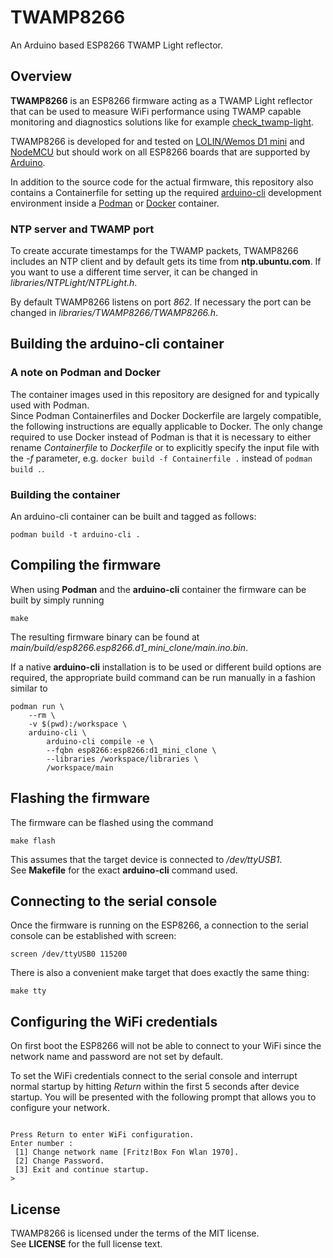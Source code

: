 # TWAMP8266

An Arduino based ESP8266 TWAMP Light reflector.

## Overview

**TWAMP8266** is an ESP8266 firmware acting as a TWAMP Light reflector that can be used to measure WiFi performance using TWAMP capable monitoring and diagnostics solutions like for example [check_twamp-light](https://github.com/tickelton/monitoring-plugins/tree/master/check_twamp-light).

TWAMP8266 is developed for and tested on [LOLIN/Wemos D1 mini](https://www.wemos.cc/en/latest/d1/d1_mini.html) and [NodeMCU](https://www.nodemcu.com/index_en.html) but should work on all ESP8266 boards that are supported by [Arduino](https://www.nodemcu.com/index_en.html).

In addition to the source code for the actual firmware, this repository also contains a Containerfile for setting up the required [arduino-cli](https://arduino.github.io/arduino-cli/) development environment inside a [Podman](https://podman.io/) or [Docker](https://www.docker.com/) container.

### NTP server and TWAMP port

To create accurate timestamps for the TWAMP packets, TWAMP8266 includes an NTP client and by default gets its time from **ntp.ubuntu.com**. If you want to use a different time server, it can be changed in *libraries/NTPLight/NTPLight.h*.

By default TWAMP8266 listens on port *862*. If necessary the port can be changed in *libraries/TWAMP8266/TWAMP8266.h*.

## Building the arduino-cli container

### A note on Podman and Docker

The container images used in this repository are designed for and typically used with Podman.  
Since Podman Containerfiles and Docker Dockerfile are largely compatible, the following instructions are equally applicable to Docker. The only change required to use Docker instead of Podman is that it is necessary to either rename *Containerfile* to *Dockerfile* or to explicitly specify the input file with the *-f* parameter, e.g. `docker build -f Containerfile .` instead of `podman build .`.

### Building the container

An arduino-cli container can be built and tagged as follows:
```
podman build -t arduino-cli .
```

## Compiling the firmware

When using **Podman** and the **arduino-cli** container the firmware can be built by simply running
```
make
```

The resulting firmware binary can be found at *main/build/esp8266.esp8266.d1_mini_clone/main.ino.bin*.

If a native **arduino-cli** installation is to be used or different build options are required, the appropriate build command can be run manually in a fashion similar to
```
podman run \
    --rm \
    -v $(pwd):/workspace \
    arduino-cli \
        arduino-cli compile -e \
        --fqbn esp8266:esp8266:d1_mini_clone \
        --libraries /workspace/libraries \
        /workspace/main
```

## Flashing the firmware

The firmware can be flashed using the command
```
make flash
```

This assumes that the target device is connected to */dev/ttyUSB1*.  
See **Makefile** for the exact **arduino-cli** command used.


## Connecting to the serial console

Once the firmware is running on the ESP8266, a connection to the serial console can be established with screen:
```
screen /dev/ttyUSB0 115200
```

There is also a convenient make target that does exactly the same thing:
```
make tty
```

## Configuring the WiFi credentials

On first boot the ESP8266 will not be able to connect to your WiFi since the network name and password are not set by default.

To set the WiFi credentials connect to the serial console and interrupt normal startup by hitting *Return* within the first 5 seconds after device startup. You will be presented with the following prompt that allows you to configure your network.

```

Press Return to enter WiFi configuration.
Enter number :
 [1] Change network name [Fritz!Box Fon Wlan 1970].
 [2] Change Password.
 [3] Exit and continue startup.
> 
```

## License

TWAMP8266 is licensed under the terms of the MIT license.  
See **LICENSE** for the full license text.
